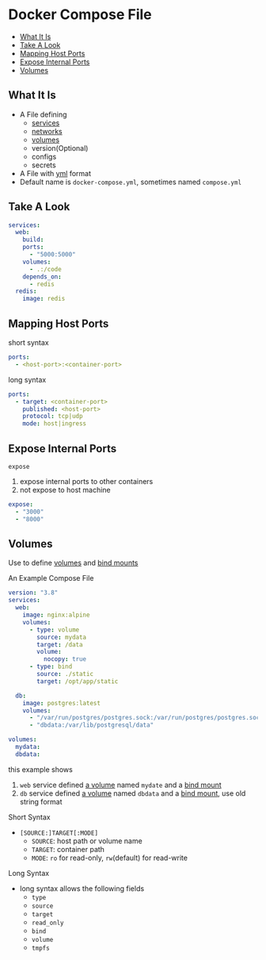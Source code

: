 # Docker Compose File

* [What It Is](#what-it-is)
* [Take A Look](#take-a-look)
* [Mapping Host Ports](#mapping-host-ports)
* [Expose Internal Ports](#expose-internal-ports)
* [Volumes](#volumes)

## What It Is

- A File defining 
  - [services](docker-compose-services.md)
  - [networks](docker-network.md)
  - [volumes](docker-volume.md)
  - version(Optional)
  - configs
  - secrets
- A File with [yml](yaml.md) format
- Default name is `docker-compose.yml`, sometimes named `compose.yml`

## Take A Look
```yml
services:
  web:
    build:
    ports:
      - "5000:5000"
    volumes:
      - .:/code
    depends_on:
      - redis
  redis:
    image: redis
```

## Mapping Host Ports

short syntax

```yml
ports:
  - <host-port>:<container-port>
```

long syntax

```yml
ports:
  - target: <container-port>
    published: <host-port>
    protocol: tcp|udp
    mode: host|ingress
```

## Expose Internal Ports

`expose`

1. expose internal ports to other containers
2. not expose to host machine

```yml
expose:
  - "3000"
  - "8000"
```

## Volumes

Use to define [volumes](docker-volume.md) and [bind mounts](docker-bind-mounts.md) 

An Example Compose File

```yml
version: "3.8"
services:
  web:
    image: nginx:alpine
    volumes:
      - type: volume
        source: mydata
        target: /data
        volume:
          nocopy: true
      - type: bind
        source: ./static
        target: /opt/app/static

  db:
    image: postgres:latest
    volumes:
      - "/var/run/postgres/postgres.sock:/var/run/postgres/postgres.sock"
      - "dbdata:/var/lib/postgresql/data"

volumes:
  mydata:
  dbdata:
```

this example shows

1. `web` service defined [a volume](docker-volume.md) named `mydate` and a [bind mount](docker-bind-mounts.md)
2. `db` service defined [a volume](docker-volume.md) named `dbdata` and a [bind mount](docker-bind-mounts.md), use old string format

Short Syntax

- `[SOURCE:]TARGET[:MODE]`
  - `SOURCE`: host path or volume name
  - `TARGET`: container path
  - `MODE`: `ro` for read-only, `rw`(default) for read-write

Long Syntax

- long syntax allows the following fields
  - `type`
  - `source`
  - `target`
  - `read_only`
  - `bind`
  - `volume`
  - `tmpfs`
